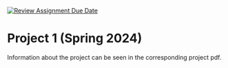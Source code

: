 [![Review Assignment Due Date](https://classroom.github.com/assets/deadline-readme-button-24ddc0f5d75046c5622901739e7c5dd533143b0c8e959d652212380cedb1ea36.svg)](https://classroom.github.com/a/uXxwoaQ2)
# Project 1 (Spring 2024)
Information about the project can be seen in the corresponding project pdf. 
